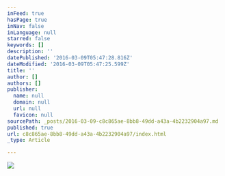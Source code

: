 ```yaml
---
inFeed: true
hasPage: true
inNav: false
inLanguage: null
starred: false
keywords: []
description: ''
datePublished: '2016-03-09T05:47:28.816Z'
dateModified: '2016-03-09T05:47:25.599Z'
title: ''
author: []
authors: []
publisher:
  name: null
  domain: null
  url: null
  favicon: null
sourcePath: _posts/2016-03-09-c8c865ae-8bb8-49dd-a43a-4b2232904a97.md
published: true
url: c8c865ae-8bb8-49dd-a43a-4b2232904a97/index.html
_type: Article

---
```

![](https://the-grid-user-content.s3-us-west-2.amazonaws.com/ce20df9e-de54-4815-ad9d-9cc670927db5.jpg)